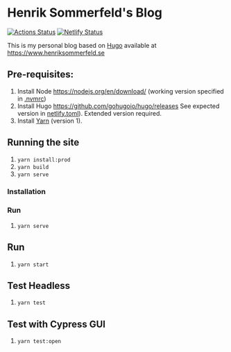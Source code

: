 # Henrik Sommerfeld's Blog

[![Actions Status](https://github.com/henriksommerfeld/isabel-blog/workflows/Blog%20tests/badge.svg)](https://github.com/henriksommerfeld/blog-hugo/actions) [![Netlify Status](https://api.netlify.com/api/v1/badges/beaa24ab-5442-45fd-a3bd-5050a70f22e5/deploy-status)](https://app.netlify.com/sites/henriksommerfeld/deploys) 

This is my personal blog based on [Hugo][1] available at <https://www.henriksommerfeld.se>

## Pre-requisites:
1. Install Node https://nodejs.org/en/download/ (working version specified in [.nvmrc](./.nvmrc))
2. Install Hugo https://github.com/gohugoio/hugo/releases See expected version in [netlify.toml](./netlify.toml)). Extended version required.
3. Install [Yarn][2] (version 1).

## Running the site
1. `yarn install:prod`
2. `yarn build`
3. `yarn serve`

### Installation

### Run
1. `yarn serve`

## Run
1. `yarn start`

## Test Headless
1. `yarn test`

## Test with Cypress GUI
1. `yarn test:open`

[1]: http://gohugo.io/
[2]: https://yarnpkg.com/